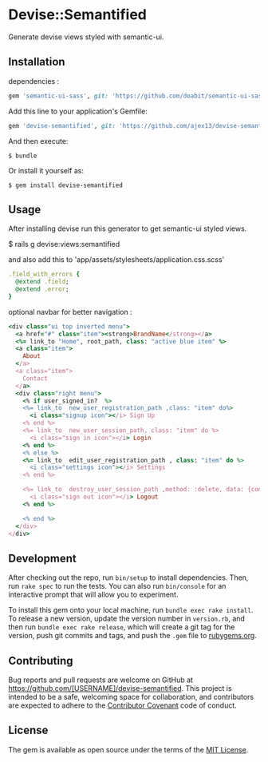 # Devise::Semantified

Generate devise views styled with semantic-ui.

## Installation

dependencies :

```ruby
gem 'semantic-ui-sass', git: 'https://github.com/doabit/semantic-ui-sass.git'
```

Add this line to your application's Gemfile:

```ruby
gem 'devise-semantified', git: 'https://github.com/ajex13/devise-semantified.git'
```

And then execute:

    $ bundle

Or install it yourself as:

    $ gem install devise-semantified

## Usage


After installing devise run this generator to get semantic-ui styled views.


  $ rails g devise:views:semantified

and also add this to 'app/assets/stylesheets/application.css.scss'


```ruby
.field_with_errors {
  @extend .field;
  @extend .error;
}
```

optional navbar for better navigation :


```ruby
<div class="ui top inverted menu">
  <a href="#" class="item"><strong>BrandName</strong></a>
  <%= link_to "Home", root_path, class: "active blue item" %>
  <a class="item">
    About
  </a>
  <a class="item">
    Contact
  </a>
  <div class="right menu">
    <% if user_signed_in?  %>
    <%= link_to  new_user_registration_path ,class: "item" do%>
      <i class="signup icon"></i> Sign Up
    <% end %>
    <%= link_to  new_user_session_path, class: "item" do %>
      <i class="sign in icon"></i> Login
    <% end %>
    <% else %>
    <%= link_to  edit_user_registration_path , class: "item" do %>
      <i class="settings icon"></i> Settings
    <% end %>

    <%= link_to  destroy_user_session_path ,method: :delete, data: {confirm: "Are you sure?"}, class: "item" do %>
      <i class="sign out icon"></i> Logout
    <% end %>

    <% end %>
  </div>
</div>
```


## Development

After checking out the repo, run `bin/setup` to install dependencies. Then, run `rake spec` to run the tests. You can also run `bin/console` for an interactive prompt that will allow you to experiment.

To install this gem onto your local machine, run `bundle exec rake install`. To release a new version, update the version number in `version.rb`, and then run `bundle exec rake release`, which will create a git tag for the version, push git commits and tags, and push the `.gem` file to [rubygems.org](https://rubygems.org).

## Contributing

Bug reports and pull requests are welcome on GitHub at https://github.com/[USERNAME]/devise-semantified. This project is intended to be a safe, welcoming space for collaboration, and contributors are expected to adhere to the [Contributor Covenant](http://contributor-covenant.org) code of conduct.


## License

The gem is available as open source under the terms of the [MIT License](http://opensource.org/licenses/MIT).
